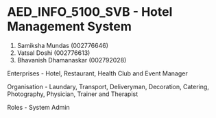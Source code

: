 # AED_INFO_5100_SVB - Hotel Management System

1) Samiksha Mundas (002776646)
2) Vatsal Doshi (002776613)
3) Bhavanish Dhamanaskar (002792028)

Enterprises - Hotel, Restaurant, Health Club and Event Manager

Organisation - Laundary, Transport, Deliveryman, Decoration, Catering, Photography, Physician, Trainer and Therapist

Roles - System Admin
 
